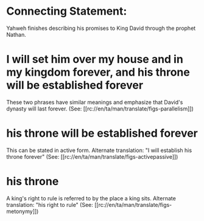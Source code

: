 # Connecting Statement:

Yahweh finishes describing his promises to King David through the prophet Nathan.

# I will set him over my house and in my kingdom forever, and his throne will be established forever

These two phrases have similar meanings and emphasize that David's dynasty will last forever. (See: [[rc://en/ta/man/translate/figs-parallelism]])

# his throne will be established forever

This can be stated in active form. Alternate translation: "I will establish his throne forever" (See: [[rc://en/ta/man/translate/figs-activepassive]])

# his throne

A king's right to rule is referred to by the place a king sits. Alternate translation: "his right to rule" (See: [[rc://en/ta/man/translate/figs-metonymy]])

